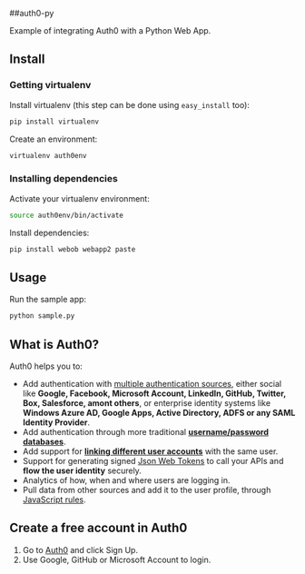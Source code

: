 ##auth0-py

Example of integrating Auth0 with a Python Web App.

## Install

### Getting virtualenv

Install virtualenv (this step can be done using `easy_install` too):

```sh
pip install virtualenv
```

Create an environment:

```sh
virtualenv auth0env
```

### Installing dependencies

Activate your virtualenv environment:

```sh
source auth0env/bin/activate
```

Install dependencies:

```sh
pip install webob webapp2 paste
```

## Usage

Run the sample app:
```sh
python sample.py
```

## What is Auth0?

Auth0 helps you to:

* Add authentication with [multiple authentication sources](https://docs.auth0.com/identityproviders), either social like **Google, Facebook, Microsoft Account, LinkedIn, GitHub, Twitter, Box, Salesforce, amont others**, or enterprise identity systems like **Windows Azure AD, Google Apps, Active Directory, ADFS or any SAML Identity Provider**.
* Add authentication through more traditional **[username/password databases](https://docs.auth0.com/mysql-connection-tutorial)**.
* Add support for **[linking different user accounts](https://docs.auth0.com/link-accounts)** with the same user.
* Support for generating signed [Json Web Tokens](https://docs.auth0.com/jwt) to call your APIs and **flow the user identity** securely.
* Analytics of how, when and where users are logging in.
* Pull data from other sources and add it to the user profile, through [JavaScript rules](https://docs.auth0.com/rules).

## Create a free account in Auth0

1. Go to [Auth0](https://auth0.com) and click Sign Up.
2. Use Google, GitHub or Microsoft Account to login.

